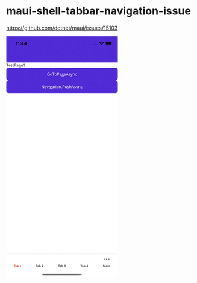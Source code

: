# maui-shell-tabbar-navigation-issue

https://github.com/dotnet/maui/issues/15103

![Repro of tabbar navigation issue](/Simulator%20Screen%20Recording%20-%20iPhone%2014%20-%202023-08-07%20at%2011.44.58.gif)

